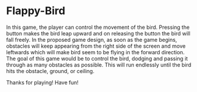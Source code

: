 # Flappy-Bird
In this game, the player can control the movement of the bird. Pressing the button makes the bird leap upward and on releasing the button the bird will fall freely. In the proposed game design, as soon as the game begins, obstacles will keep appearing from the right side of the screen and move leftwards which will make bird seem to be flying in the forward direction. The goal of this game would be to control the bird, dodging and passing it through as many obstacles as possible. This will run endlessly until the bird hits the obstacle, ground, or ceiling.

Thanks for playing! Have fun!
